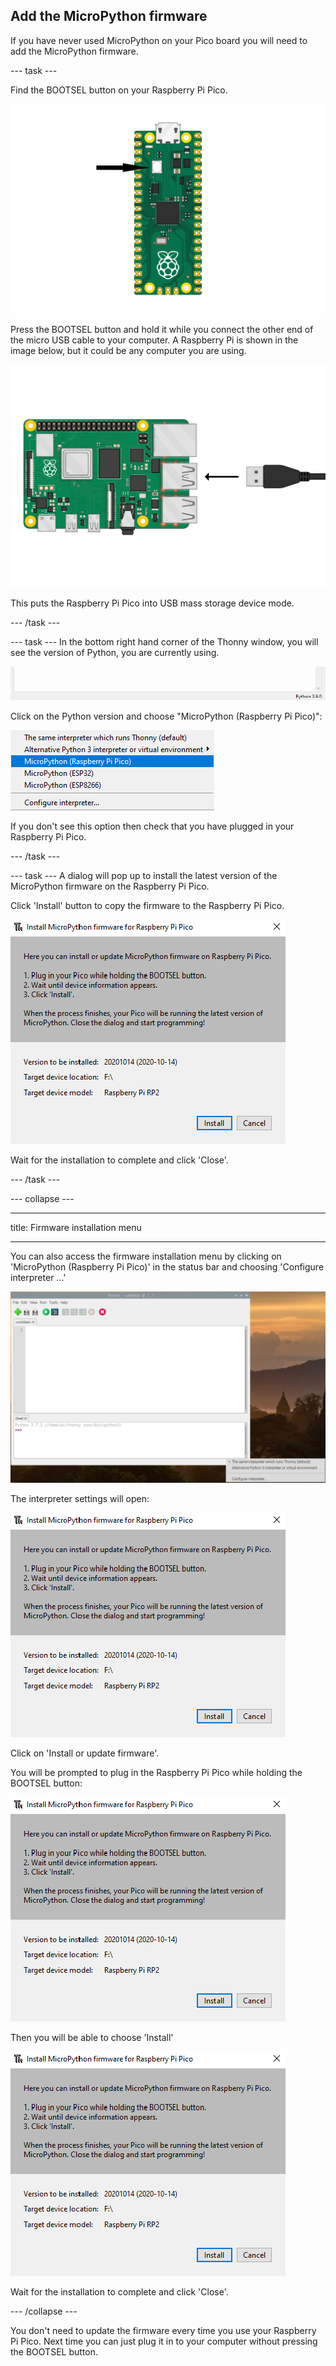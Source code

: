 ## Add the MicroPython firmware
If you have never used MicroPython on your Pico board you will need to add the MicroPython firmware. 

--- task ---

Find the BOOTSEL button on your Raspberry Pi Pico. 

![BOOTSEL Button](images/Pico-bootsel.png)

Press the BOOTSEL button and hold it while you connect the other end of the micro USB cable to your computer. A Raspberry Pi is shown in the image below, but it could be any computer you are using.

![image showing the USB cable being plugged into a Raspberry Pi](images/Pico-Raspberry-Pi-4-Plug.png)

This puts the Raspberry Pi Pico into USB mass storage device mode. 

--- /task ---

--- task ---
In the bottom right hand corner of the Thonny window, you will see the version of Python, you are currently using. 

![Status bar version](images/thonny-status-bar-version.png)

Click on the Python version and choose "MicroPython (Raspberry Pi Pico)":

![Choose MicroPython](images/thonny-micropython-pico-menu.png)

If you don't see this option then check that you have plugged in your Raspberry Pi Pico. 

--- /task ---

--- task ---
A dialog will pop up to install the latest version of the MicroPython firmware on the Raspberry Pi Pico. 

Click 'Install' button to copy the firmware to the Raspberry Pi Pico. 

![Firmware install](images/thonny-install-micropython-pico.png)

Wait for the installation to complete and click 'Close'.

--- /task ---


--- collapse ---

--- 

title: Firmware installation menu

---

You can also access the firmware installation menu by clicking on 'MicroPython (Raspberry Pi Pico)' in the status bar and choosing 'Configure interpreter ...'

![Configure interpreter menu](images/thonny-configure-interpreter.png)

The interpreter settings will open:

![Configure interpreter settings](images/thonny-install-micropython-pico.png)

Click on 'Install or update firmware'. 

You will be prompted to plug in the Raspberry Pi Pico while holding the BOOTSEL button: 

![Configure interpreter settings](images/thonny-install-micropython-pico.png)

Then you will be able to choose 'Install'

![Firmware install](images/thonny-install-micropython-pico.png)

Wait for the installation to complete and click 'Close'.

--- /collapse ---

You don't need to update the firmware every time you use your Raspberry Pi Pico. Next time you can just plug it in to your computer without pressing the BOOTSEL button.
